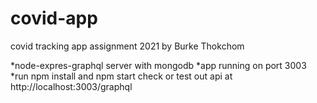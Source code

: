 # covid-app
covid tracking app assignment 2021 by
Burke Thokchom

*node-expres-graphql  server with mongodb
*app running on port 3003
*run npm install and npm start
check or test out api at http://localhost:3003/graphql
